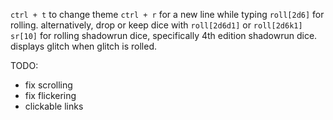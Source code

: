 `ctrl + t` to change theme
`ctrl + r` for a new line while typing
`roll[2d6]` for rolling. alternatively, drop or keep dice with `roll[2d6d1]` or `roll[2d6k1]`
`sr[10]` for rolling shadowrun dice, specifically 4th edition shadowrun dice. displays glitch when glitch is rolled.

TODO:
- fix scrolling
- fix flickering
- clickable links